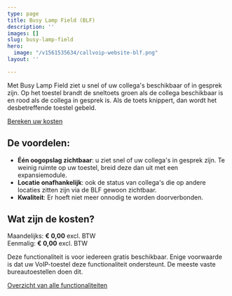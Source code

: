 ```yaml
---
type: page
title: Busy Lamp Field (BLF)
description: ''
images: []
slug: busy-lamp-field
hero:
  image: "/v1561535634/callvoip-website-blf.png"
layout: ''

---
```

Met Busy Lamp Field ziet u snel of uw collega's beschikbaar of in gesprek zijn. Op het toestel brandt de sneltoets groen als de collega beschikbaar is en rood als de collega in gesprek is. Als de toets knippert, dan wordt het desbetreffende toestel gebeld.

<a href="/calculator/" class="button">Bereken uw kosten</a>

## De voordelen:

* **Één oogopslag zichtbaar**: u ziet snel of uw collega's in gesprek zijn. Te weinig ruimte op uw toestel, breid deze dan uit met een expansiemodule.
* **Locatie onafhankelijk**: ook de status van collega's die op andere locaties zitten zijn via de BLF gewoon zichtbaar.
* **Kwaliteit**: Er hoeft niet meer onnodig te worden doorverbonden.

## Wat zijn de kosten?

Maandelijks: **€ 0,00** excl. BTW  
Eenmalig: **€ 0,00** excl. BTW

Deze functionaliteit is voor iedereen gratis beschikbaar. Enige voorwaarde is dat uw VoIP-toestel deze functionaliteit ondersteunt. De meeste vaste bureautoestellen doen dit.

<a href="/telefonie/functionaliteiten/" class="button">Overzicht van alle functionaliteiten</a>